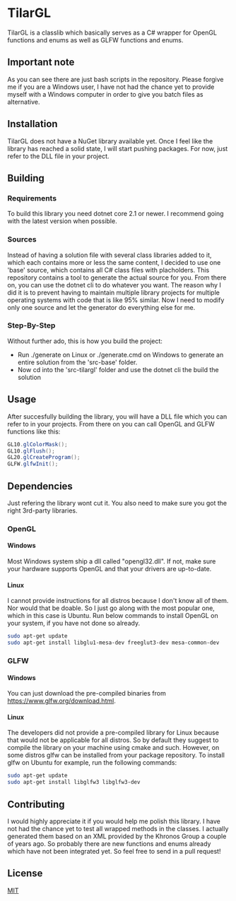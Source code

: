 # TilarGL
TilarGL is a classlib which basically serves as a C# wrapper for OpenGL functions and enums as well as GLFW functions and enums.

## Important note
As you can see there are just bash scripts in the repository. Please forgive me if you are a Windows user, I have not had the chance yet to provide myself with a Windows computer in order to give 
you batch files as alternative.

## Installation
TilarGL does not have a NuGet library available yet. Once I feel like the library has reached a solid state, I will start pushing packages. For now, just refer to the DLL file in your project.

## Building

### Requirements
To build this library you need dotnet core 2.1 or newer. I recommend going with the latest version when possible.

### Sources
Instead of having a solution file with several class libraries added to it, which each contains more or less the same content, I decided to use one 'base' source, which contains all C# class files with
placholders. This repository contains a tool to generate the actual source for you. From there on, you can use the dotnet cli to do whatever you want. The reason why I did it is to prevent having to
maintain multiple library projects for multiple operating systems with code that is like 95% similar. Now I need to modify only one source and let the generator do everything else for me.

### Step-By-Step
Without further ado, this is how you build the project:

* Run ./generate on Linux or ./generate.cmd on Windows to generate an entire solution from the 'src-base' folder.
* Now cd into the 'src-tilargl' folder and use the dotnet cli the build the solution

## Usage
After succesfully building the library, you will have a DLL file which you can refer to in your projects. From there on you can call OpenGL and GLFW functions like this:

```C#
GL10.glColorMask();
GL10.glFlush();
GL20.glCreateProgram();
GLFW.glfwInit();
```

## Dependencies
Just refering the library wont cut it. You also need to make sure you got the right 3rd-party libraries.

### OpenGL
#### Windows
Most Windows system ship a dll called "opengl32.dll". If not, make sure your hardware supports OpenGL and that your drivers are up-to-date.

#### Linux
I cannot provide instructions for all distros because I don't know all of them. Nor would that be doable. So I just go along with the most popular one, which in this case is Ubuntu. Run below commands to
install OpenGL on your system, if you have not done so already.

```bash
sudo apt-get update
sudo apt-get install libglu1-mesa-dev freeglut3-dev mesa-common-dev
```

### GLFW
#### Windows
You can just download the pre-compiled binaries from https://www.glfw.org/download.html.

#### Linux
The developers did not provide a pre-compiled library for Linux because that would not be applicable for all distros. So by default they suggest to compile the library on your machine using cmake and such.
However, on some distros glfw can be installed from your package repository. To install glfw on Ubuntu for example, run the following commands:

```bash
sudo apt-get update
sudo apt-get install libglfw3 libglfw3-dev
```

## Contributing
I would highly appreciate it if you would help me polish this library. I have not had the chance yet to test all wrapped methods in the classes. I actually generated
them based on an XML provided by the Khronos Group a couple of years ago. So probably there are new functions and enums already which have not been integrated yet. So feel free to send in a pull request!

## License
[MIT](https://choosealicense.com/licenses/mit/)

